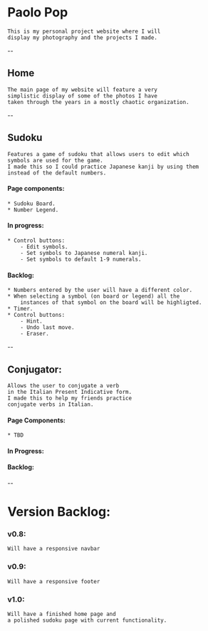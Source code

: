 # Paolo Pop
    This is my personal project website where I will
    display my photography and the projects I made.

--
## Home
    The main page of my website will feature a very 
    simplistic display of some of the photos I have 
    taken through the years in a mostly chaotic organization.

--
## Sudoku
    Features a game of sudoku that allows users to edit which 
    symbols are used for the game.
    I made this so I could practice Japanese kanji by using them 
    instead of the default numbers.

#### Page components:
    * Sudoku Board.
    * Number Legend.

#### In progress:
    * Control buttons:
        - Edit symbols.
        - Set symbols to Japanese numeral kanji.
        - Set symbols to default 1-9 numerals.

#### Backlog:
    * Numbers entered by the user will have a different color.
    * When selecting a symbol (on board or legend) all the
        instances of that symbol on the board will be highligted.
    * Timer.
    * Control buttons:
        - Hint.
        - Undo last move.
        - Eraser.

--
## Conjugator:
    Allows the user to conjugate a verb 
    in the Italian Present Indicative form. 
    I made this to help my friends practice 
    conjugate verbs in Italian.

#### Page Components:
    * TBD

#### In Progress:

#### Backlog:

--

# Version Backlog:
### v0.8:
    Will have a responsive navbar

### v0.9:
    Will have a responsive footer

### v1.0:
    Will have a finished home page and
    a polished sudoku page with current functionality.